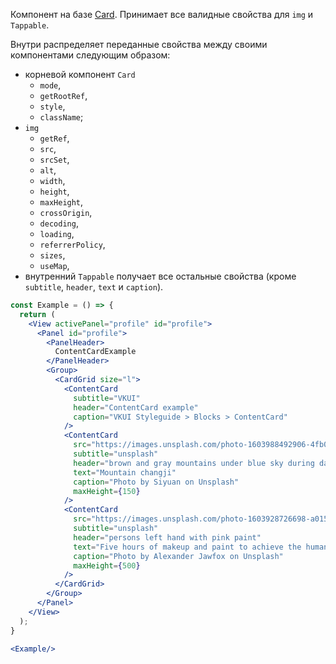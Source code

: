 Компонент на базе [Card](/#/Card). Принимает все валидные свойства для `img` и `Tappable`. 

Внутри распределяет переданные свойства между своими компонентами следующим образом:

- корневой компонент `Card`
  * `mode`,
  * `getRootRef`,
  * `style`,
  * `className`;
- `img`
  * `getRef`,
  * `src`,
  * `srcSet`,
  * `alt`,
  * `width`,
  * `height`,
  * `maxHeight`,
  * `crossOrigin`,
  * `decoding`,
  * `loading`,
  * `referrerPolicy`,
  * `sizes`,
  * `useMap`,
- внутренний `Tappable` получает все остальные свойства (кроме `subtitle`, `header`, `text` и `caption`).

```jsx
const Example = () => {
  return (
    <View activePanel="profile" id="profile">
      <Panel id="profile">
        <PanelHeader>
          ContentCardExample
        </PanelHeader>
        <Group>
          <CardGrid size="l">
            <ContentCard
              subtitle="VKUI"
              header="ContentCard example"
              caption="VKUI Styleguide > Blocks > ContentCard"
            />
            <ContentCard
              src="https://images.unsplash.com/photo-1603988492906-4fb0fb251cf8?ixlib=rb-1.2.1&ixid=eyJhcHBfaWQiOjEyMDd9&auto=format&fit=crop&w=1600&q=80"
              subtitle="unsplash"
              header="brown and gray mountains under blue sky during daytime photo"
              text="Mountain changji"
              caption="Photo by Siyuan on Unsplash"
              maxHeight={150}
            />
            <ContentCard
              src="https://images.unsplash.com/photo-1603928726698-a015a1015d0e?ixlib=rb-1.2.1&ixid=eyJhcHBfaWQiOjEyMDd9&auto=format&fit=crop&w=700&q=80"
              subtitle="unsplash"
              header="persons left hand with pink paint"
              text="Five hours of makeup and paint to achieve the human anatomy photoshoot. Thank you Steph and Shay. See more and official credit on @jawfox.photography."
              caption="Photo by Alexander Jawfox on Unsplash"
              maxHeight={500}
            />
          </CardGrid>
        </Group>
      </Panel>
    </View>
  );
}

<Example/>
```


